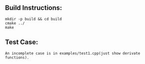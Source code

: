 ## Build Instructions:
    mkdir -p build && cd build
    cmake ../
    make

## Test Case:
    An incomplete case is in examples/test1.cpp(just show derivate functions). 
